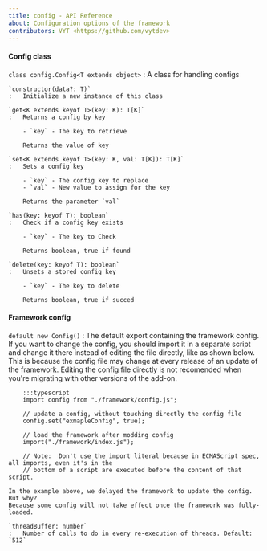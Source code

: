 ```yaml
---
title: config - API Reference
about: Configuration options of the framework
contributors: VYT <https://github.com/vytdev>
---
```


#### Config class

`class config.Config<T extends object>`
:   A class for handling configs
    
    `constructor(data?: T)`
    :   Initialize a new instance of this class
        
    `get<K extends keyof T>(key: K): T[K]`
    :   Returns a config by key
        
        - `key` - The key to retrieve
        
        Returns the value of key
        
    `set<K extends keyof T>(key: K, val: T[K]): T[K]`
    :   Sets a config key
        
        - `key` - The config key to replace
        - `val` - New value to assign for the key
        
        Returns the parameter `val`
        
    `has(key: keyof T): boolean`
    :   Check if a config key exists
        
        - `key` - The key to Check
        
        Returns boolean, true if found
        
    `delete(key: keyof T): boolean`
    :   Unsets a stored config key
        
        - `key` - The key to delete
        
        Returns boolean, true if succed
        
    

#### Framework config

`default new Config()`
:   The default export containing the framework config. If you want to change the config,
    you should import it in a separate script and change it there instead of editing the
    file directly, like as shown below. This is because the config file may change at every
    release of an update of the framework. Editing the config file directly is not recomended
    when you're migrating with other versions of the add-on.
    
        :::typescript
        import config from "./framework/config.js";
        
        // update a config, without touching directly the config file
        config.set("exmapleConfig", true);
        
        // load the framework after modding config
        import("./framework/index.js");
        
        // Note:  Don't use the import literal because in ECMAScript spec, all imports, even it's in the
        // bottom of a script are executed before the content of that script.
    
    In the example above, we delayed the framework to update the config. But why?
    Because some config will not take effect once the framework was fully-loaded.
    
    `threadBuffer: number`
    :   Number of calls to do in every re-execution of threads. Default: `512`
    
